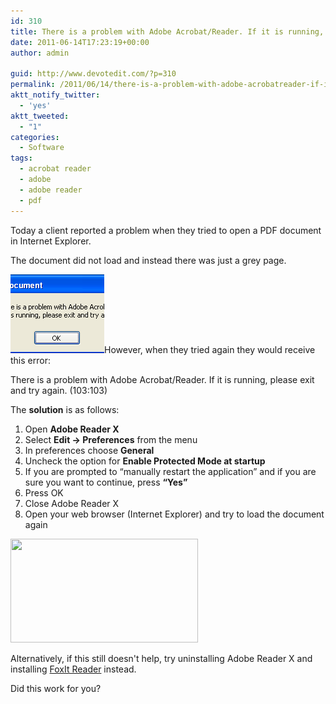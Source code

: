 ```yaml
---
id: 310
title: There is a problem with Adobe Acrobat/Reader. If it is running, please exit and try again. (103:103)
date: 2011-06-14T17:23:19+00:00
author: admin

guid: http://www.devotedit.com/?p=310
permalink: /2011/06/14/there-is-a-problem-with-adobe-acrobatreader-if-it-is-running-please-exit-and-try-again-103103/
aktt_notify_twitter:
  - 'yes'
aktt_tweeted:
  - "1"
categories:
  - Software
tags:
  - acrobat reader
  - adobe
  - adobe reader
  - pdf
---
```

Today a client reported a problem when they tried to open a PDF document in Internet Explorer.

The document did not load and instead there was just a grey page.

[<img class="alignleft" title="There is a problem with Adobe Acrobat/Reader. If it is running, please exit and try again. (103:103) - Windows XP" src="/upload/2011/05/adobe-error-103-150x126.png" alt="" width="150" height="126" />](/upload/2011/05/adobe-error-103.png)However, when they tried again they would receive this error:

There is a problem with Adobe Acrobat/Reader. If it is running, please exit and try again. (103:103)<!--more-->

The **solution** is as follows:

<div>
  <ol>
    <li>
      Open <strong>Adobe Reader X</strong>
    </li>
    <li>
      Select <strong>Edit -> Preferences</strong> from the menu
    </li>
    <li>
      In preferences choose <strong>General</strong>
    </li>
    <li>
      Uncheck the option for <strong>Enable Protected Mode at startup</strong>
    </li>
    <li>
      If you are prompted to &#8220;manually restart the application&#8221; and if you are sure you want to continue, press <strong>&#8220;Yes&#8221;</strong>
    </li>
    <li>
      Press OK
    </li>
    <li>
      Close Adobe Reader X
    </li>
    <li>
      Open your web browser (Internet Explorer) and try to load the document again
    </li>
  </ol>
  
  <p>
    <a href="/upload/2011/06/adobe-reader-pref.png"><img class="size-medium wp-image-373 aligncenter" title="adobe-reader-pref" src="/upload/2011/06/adobe-reader-pref-300x166.png" alt="" width="300" height="166" srcset="/upload/2011/06/adobe-reader-pref-300x166.png 300w, /upload/2011/06/adobe-reader-pref.png 1024w" sizes="(max-width: 300px) 100vw, 300px" /></a>
  </p>
  
  <p>
    Alternatively, if this still doesn't help, try uninstalling Adobe Reader X and installing <a href="http://www.foxitsoftware.com/products/reader/">FoxIt Reader</a> instead.
  </p>
  
  <p>
    Did this work for you?
  </p>
</div>